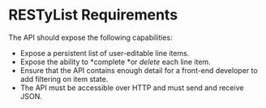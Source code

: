 # RESTyList Requirements

The API should expose the following capabilities:

- Expose a persistent list of user-editable line items.
- Expose the ability to *complete *or *delete* each line item.
- Ensure that the API contains enough detail for a front-end developer to add filtering on item state.
- The API must be accessible over HTTP and must send and receive JSON.